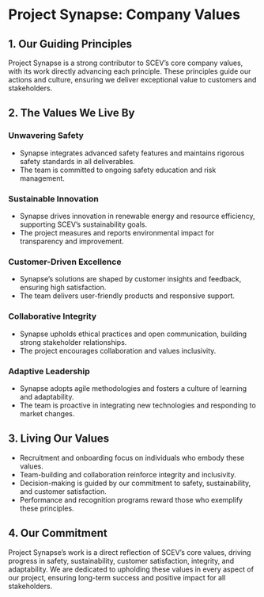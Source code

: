 
# Project Synapse: Company Values

## 1. Our Guiding Principles
Project Synapse is a strong contributor to SCEV’s core company values, with its work directly advancing each principle. These principles guide our actions and culture, ensuring we deliver exceptional value to customers and stakeholders.

## 2. The Values We Live By
### Unwavering Safety
- Synapse integrates advanced safety features and maintains rigorous safety standards in all deliverables.
- The team is committed to ongoing safety education and risk management.

### Sustainable Innovation
- Synapse drives innovation in renewable energy and resource efficiency, supporting SCEV’s sustainability goals.
- The project measures and reports environmental impact for transparency and improvement.

### Customer-Driven Excellence
- Synapse’s solutions are shaped by customer insights and feedback, ensuring high satisfaction.
- The team delivers user-friendly products and responsive support.

### Collaborative Integrity
- Synapse upholds ethical practices and open communication, building strong stakeholder relationships.
- The project encourages collaboration and values inclusivity.

### Adaptive Leadership
- Synapse adopts agile methodologies and fosters a culture of learning and adaptability.
- The team is proactive in integrating new technologies and responding to market changes.

## 3. Living Our Values
- Recruitment and onboarding focus on individuals who embody these values.
- Team-building and collaboration reinforce integrity and inclusivity.
- Decision-making is guided by our commitment to safety, sustainability, and customer satisfaction.
- Performance and recognition programs reward those who exemplify these principles.

## 4. Our Commitment
Project Synapse’s work is a direct reflection of SCEV’s core values, driving progress in safety, sustainability, customer satisfaction, integrity, and adaptability. We are dedicated to upholding these values in every aspect of our project, ensuring long-term success and positive impact for all stakeholders.
